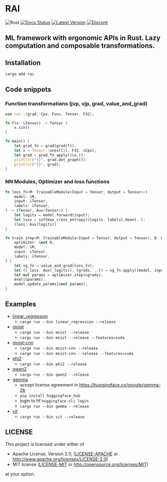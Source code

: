 # RAI

![Rust](https://github.com/cksac/rai/workflows/Rust/badge.svg)
[![Docs Status](https://docs.rs/rai/badge.svg)](https://docs.rs/rai)
[![Latest Version](https://img.shields.io/crates/v/rai.svg)](https://crates.io/crates/rai)
[![Discord](https://img.shields.io/discord/1202429682474287144.svg?color=7289da&&logo=discord)](https://discord.gg/J7X8rNZeMC)

ML framework with ergonomic APIs in Rust. Lazy computation and composable transformations.
---

## Installation
```sh
cargo add rai
```

## Code snippets
### Function transformations (jvp, vjp, grad, value_and_grad)
```rust
use rai::{grad, Cpu, Func, Tensor, F32};

fn f(x: &Tensor) -> Tensor {
    x.sin()
}

fn main() {
    let grad_fn = grad(grad(f));
    let x = Tensor::ones([1], F32, &Cpu);
    let grad = grad_fn.apply((&x,));
    println!("{}", grad.dot_graph());
    println!("{}", grad);
}
```

### NN Modules, Optimizer and loss functions
```rust
fn loss_fn<M: TrainableModule<Input = Tensor, Output = Tensor>>(
    model: &M,
    input: &Tensor,
    labels: &Tensor,
) -> (Tensor, Aux<Tensor>) {
    let logits = model.forward(input);
    let loss = softmax_cross_entropy(&logits, labels).mean(..);
    (loss, Aux(logits))
}

fn train_step<M: TrainableModule<Input = Tensor, Output = Tensor>, O: Optimizer>(
    optimizer: &mut O,
    model: &M,
    input: &Tensor,
    labels: &Tensor,
) {
    let vg_fn = value_and_grad(loss_fn);
    let ((_loss, Aux(_logits)), (grads, ..)) = vg_fn.apply((model, input, labels));
    let mut params = optimizer.step(&grads);
    eval(&params);
    model.update_params(&mut params);
}
```

## Examples
- [linear_regression](https://github.com/cksac/rai/blob/main/examples/linear_regression/src/main.rs)
    - `cargo run --bin linear_regression --release`
- [mnist](https://github.com/cksac/rai/blob/main/examples/mnist/src/main.rs)
    - `cargo run --bin mnist --release`
    - `cargo run --bin mnist --release --features=cuda`
- [mnist-cnn](https://github.com/cksac/rai/blob/main/examples/mnist-cnn/src/main.rs)
    - `cargo run --bin mnist-cnn --release`
    - `cargo run --bin mnist-cnn --release --features=cuda`
- [phi2](https://github.com/cksac/rai/blob/main/examples/phi2/src/main.rs)
    - `cargo run --bin phi2 --release`
- [qwen2](https://github.com/cksac/rai/blob/main/examples/qwen2/src/main.rs)
    - `cargo run --bin qwen2 --release`
- [gemma](https://github.com/cksac/rai/blob/main/examples/gemma/src/main.rs)
    - accept license agreement in https://huggingface.co/google/gemma-2b
    - `pip install huggingface_hub`
    - login to hf `huggingface-cli login`
    - `cargo run --bin gemma --release`
- [vit](https://github.com/cksac/rai/blob/main/examples/vit/src/main.rs)
    - `cargo run --bin vit --release`

## LICENSE
This project is licensed under either of

- Apache License, Version 2.0, ([LICENSE-APACHE](LICENSE-APACHE) or
  http://www.apache.org/licenses/LICENSE-2.0)
- MIT license ([LICENSE-MIT](LICENSE-MIT) or
  http://opensource.org/licenses/MIT)

at your option.
